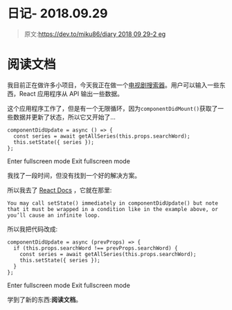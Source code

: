 # 日记- 2018.09.29

> 原文:[https://dev.to/miku86/diary 2018 09 29-2 eg](https://dev.to/miku86/diary---20180929-2oeg)

# 阅读文档

我目前正在做许多小项目，今天我正在做一个[电视剧搜索器](https://github.com/miku86/react-tv-series-finder)。用户可以输入一些东西，React 应用程序从 API 输出一些数据。

这个应用程序工作了，但是有一个无限循环，因为`componentDidMount()`获取了一些数据并更新了状态，所以它又开始了...

```
componentDidUpdate = async () => {
  const series = await getAllSeries(this.props.searchWord);
  this.setState({ series });
}; 
```

Enter fullscreen mode Exit fullscreen mode

我找了一段时间，但没有找到一个好的解决方案。

所以我去了 [React Docs](https://reactjs.org/docs/react-component.html#componentdidupdate) ，它就在那里:

`You may call setState() immediately in componentDidUpdate() but note that it must be wrapped in a condition like in the example above, or you’ll cause an infinite loop.`

所以我把代码改成:

```
componentDidUpdate = async (prevProps) => {
  if (this.props.searchWord !== prevProps.searchWord) {
    const series = await getAllSeries(this.props.searchWord);
    this.setState({ series });
  }
}; 
```

Enter fullscreen mode Exit fullscreen mode

学到了新的东西:**阅读文档**。